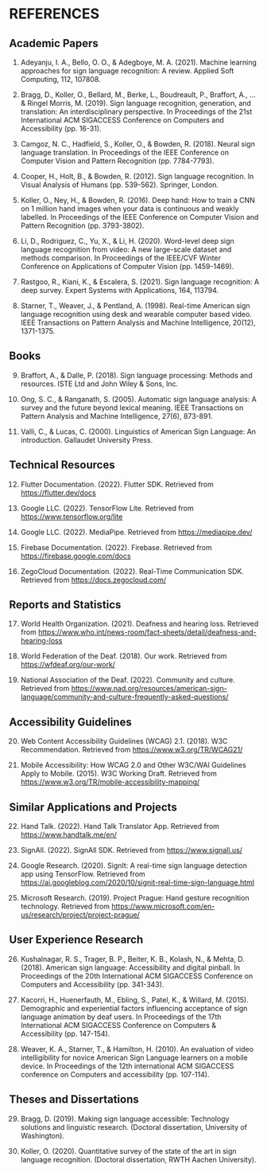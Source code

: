 # REFERENCES

## Academic Papers

1. Adeyanju, I. A., Bello, O. O., & Adegboye, M. A. (2021). Machine learning approaches for sign language recognition: A review. Applied Soft Computing, 112, 107808.

2. Bragg, D., Koller, O., Bellard, M., Berke, L., Boudreault, P., Braffort, A., ... & Ringel Morris, M. (2019). Sign language recognition, generation, and translation: An interdisciplinary perspective. In Proceedings of the 21st International ACM SIGACCESS Conference on Computers and Accessibility (pp. 16-31).

3. Camgoz, N. C., Hadfield, S., Koller, O., & Bowden, R. (2018). Neural sign language translation. In Proceedings of the IEEE Conference on Computer Vision and Pattern Recognition (pp. 7784-7793).

4. Cooper, H., Holt, B., & Bowden, R. (2012). Sign language recognition. In Visual Analysis of Humans (pp. 539-562). Springer, London.

5. Koller, O., Ney, H., & Bowden, R. (2016). Deep hand: How to train a CNN on 1 million hand images when your data is continuous and weakly labelled. In Proceedings of the IEEE Conference on Computer Vision and Pattern Recognition (pp. 3793-3802).

6. Li, D., Rodriguez, C., Yu, X., & Li, H. (2020). Word-level deep sign language recognition from video: A new large-scale dataset and methods comparison. In Proceedings of the IEEE/CVF Winter Conference on Applications of Computer Vision (pp. 1459-1469).

7. Rastgoo, R., Kiani, K., & Escalera, S. (2021). Sign language recognition: A deep survey. Expert Systems with Applications, 164, 113794.

8. Starner, T., Weaver, J., & Pentland, A. (1998). Real-time American sign language recognition using desk and wearable computer based video. IEEE Transactions on Pattern Analysis and Machine Intelligence, 20(12), 1371-1375.

## Books

9. Braffort, A., & Dalle, P. (2018). Sign language processing: Methods and resources. ISTE Ltd and John Wiley & Sons, Inc.

10. Ong, S. C., & Ranganath, S. (2005). Automatic sign language analysis: A survey and the future beyond lexical meaning. IEEE Transactions on Pattern Analysis and Machine Intelligence, 27(6), 873-891.

11. Valli, C., & Lucas, C. (2000). Linguistics of American Sign Language: An introduction. Gallaudet University Press.

## Technical Resources

12. Flutter Documentation. (2022). Flutter SDK. Retrieved from https://flutter.dev/docs

13. Google LLC. (2022). TensorFlow Lite. Retrieved from https://www.tensorflow.org/lite

14. Google LLC. (2022). MediaPipe. Retrieved from https://mediapipe.dev/

15. Firebase Documentation. (2022). Firebase. Retrieved from https://firebase.google.com/docs

16. ZegoCloud Documentation. (2022). Real-Time Communication SDK. Retrieved from https://docs.zegocloud.com/

## Reports and Statistics

17. World Health Organization. (2021). Deafness and hearing loss. Retrieved from https://www.who.int/news-room/fact-sheets/detail/deafness-and-hearing-loss

18. World Federation of the Deaf. (2018). Our work. Retrieved from https://wfdeaf.org/our-work/

19. National Association of the Deaf. (2022). Community and culture. Retrieved from https://www.nad.org/resources/american-sign-language/community-and-culture-frequently-asked-questions/

## Accessibility Guidelines

20. Web Content Accessibility Guidelines (WCAG) 2.1. (2018). W3C Recommendation. Retrieved from https://www.w3.org/TR/WCAG21/

21. Mobile Accessibility: How WCAG 2.0 and Other W3C/WAI Guidelines Apply to Mobile. (2015). W3C Working Draft. Retrieved from https://www.w3.org/TR/mobile-accessibility-mapping/

## Similar Applications and Projects

22. Hand Talk. (2022). Hand Talk Translator App. Retrieved from https://www.handtalk.me/en/

23. SignAll. (2022). SignAll SDK. Retrieved from https://www.signall.us/

24. Google Research. (2020). SignIt: A real-time sign language detection app using TensorFlow. Retrieved from https://ai.googleblog.com/2020/10/signit-real-time-sign-language.html

25. Microsoft Research. (2019). Project Prague: Hand gesture recognition technology. Retrieved from https://www.microsoft.com/en-us/research/project/project-prague/

## User Experience Research

26. Kushalnagar, R. S., Trager, B. P., Beiter, K. B., Kolash, N., & Mehta, D. (2018). American sign language: Accessibility and digital pinball. In Proceedings of the 20th International ACM SIGACCESS Conference on Computers and Accessibility (pp. 341-343).

27. Kacorri, H., Huenerfauth, M., Ebling, S., Patel, K., & Willard, M. (2015). Demographic and experiential factors influencing acceptance of sign language animation by deaf users. In Proceedings of the 17th International ACM SIGACCESS Conference on Computers & Accessibility (pp. 147-154).

28. Weaver, K. A., Starner, T., & Hamilton, H. (2010). An evaluation of video intelligibility for novice American Sign Language learners on a mobile device. In Proceedings of the 12th international ACM SIGACCESS conference on Computers and accessibility (pp. 107-114).

## Theses and Dissertations

29. Bragg, D. (2019). Making sign language accessible: Technology solutions and linguistic research. (Doctoral dissertation, University of Washington).

30. Koller, O. (2020). Quantitative survey of the state of the art in sign language recognition. (Doctoral dissertation, RWTH Aachen University).